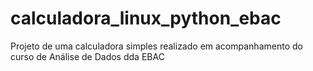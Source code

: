 # calculadora_linux_python_ebac
Projeto de uma calculadora simples realizado em acompanhamento do curso de Análise de Dados dda EBAC
